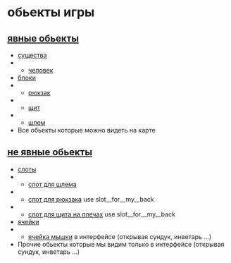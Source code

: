 # обьекты игры

## [явные обьекты](tangible.hpp)
- [существа](essence.hpp)
- - [человек](man.hpp)
- [блоки](block.hpp)
- - [рюкзак](backpuck.hpp)
- - [щит](shield.hpp)
- - [шлем](helmet.hpp)
- Все обьекты которые можно видеть на карте 
## [не явные обьекты](not__tangible.hpp)
- [слоты](slot.hpp)
- - [слот для шлема](slot__for__helmet.hpp)
- - [слот для рюкзака](slot__for__backpuck.hpp) use slot__for__my__back
- - [слот для щита на плечах](slot__for__back__shield.hpp) use slot__for__my__back
- [ячейки](cell.hpp)
- - [ячейка мышки](cell.hpp) в интерфейсе (открывая сундук, инветарь ...)
- Прочие обьекты которые мы видим только в интерфейсе (открывая сундук, инветарь ...)


